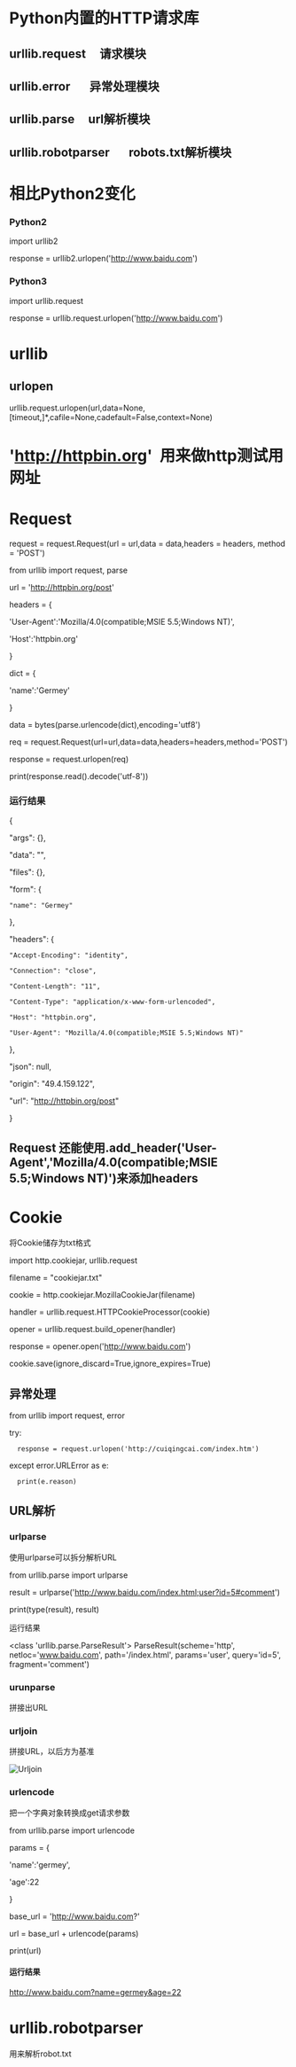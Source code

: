 # Python内置的HTTP请求库
   ## urllib.request           请求模块
   ## urllib.error             异常处理模块
   ## urllib.parse             url解析模块
   ## urllib.robotparser       robots.txt解析模块

# 相比Python2变化

### Python2

import urllib2

response = urllib2.urlopen('http://www.baidu.com')

### Python3

import urllib.request

response = urllib.request.urlopen('http://www.baidu.com')

# urllib
## urlopen
urllib.request.urlopen(url,data=None,[timeout,]*,cafile=None,cadefault=False,context=None)


# 'http://httpbin.org'  用来做http测试用网址


# Request
request = request.Request(url = url,data = data,headers = headers, method = 'POST')


from urllib import request, parse


url = 'http://httpbin.org/post'

headers = {

   'User-Agent':'Mozilla/4.0(compatible;MSIE 5.5;Windows NT)',
        
   'Host':'httpbin.org'

}

dict = {
    
   'name':'Germey'

}

data = bytes(parse.urlencode(dict),encoding='utf8')

req = request.Request(url=url,data=data,headers=headers,method='POST')

response = request.urlopen(req)

print(response.read().decode('utf-8'))


### 运行结果

{
  
  "args": {},
  
  "data": "",
  
  "files": {},
  
  "form": {
    
    "name": "Germey"
  
  },
  
  "headers": {
    
    "Accept-Encoding": "identity",
    
    "Connection": "close",
    
    "Content-Length": "11",
    
    "Content-Type": "application/x-www-form-urlencoded",
    
    "Host": "httpbin.org",
    
    "User-Agent": "Mozilla/4.0(compatible;MSIE 5.5;Windows NT)"
  
  },
  
  "json": null,
  
  "origin": "49.4.159.122",
  
  "url": "http://httpbin.org/post"

}

## Request 还能使用.add_header('User-Agent','Mozilla/4.0(compatible;MSIE 5.5;Windows NT)')来添加headers

# Cookie

将Cookie储存为txt格式

import http.cookiejar, urllib.request

filename = "cookiejar.txt"

cookie = http.cookiejar.MozillaCookieJar(filename)

handler = urllib.request.HTTPCookieProcessor(cookie)

opener = urllib.request.build_opener(handler)

response = opener.open('http://www.baidu.com')

cookie.save(ignore_discard=True,ignore_expires=True)

## 异常处理

from urllib import request, error

try:

      response = request.urlopen('http://cuiqingcai.com/index.htm')
    
except error.URLError as e:
    
      print(e.reason)
    
## URL解析

### urlparse
使用urlparse可以拆分解析URL

from urllib.parse import urlparse


result = urlparse('http://www.baidu.com/index.html;user?id=5#comment')

print(type(result), result)

运行结果

<class 'urllib.parse.ParseResult'> ParseResult(scheme='http', netloc='www.baidu.com', path='/index.html', params='user', query='id=5', fragment='comment')


### urunparse
拼接出URL

### urljoin
拼接URL，以后方为基准

![Urljoin](https://github.com/fabiokilling/Git/blob/master/Files/Urljoin.png)

### urlencode
把一个字典对象转换成get请求参数

from urllib.parse import urlencode

params = {
  
  'name':'germey',

  'age':22

}

base_url = 'http://www.baidu.com?'

url = base_url + urlencode(params)

print(url)


#### 运行结果
http://www.baidu.com?name=germey&age=22


# urllib.robotparser
用来解析robot.txt
